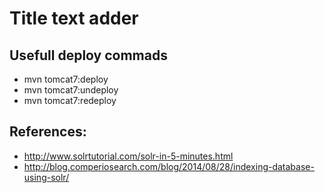 # Title text adder


## Usefull deploy commads

* mvn tomcat7:deploy
* mvn tomcat7:undeploy
* mvn tomcat7:redeploy

## References:

* http://www.solrtutorial.com/solr-in-5-minutes.html
* http://blog.comperiosearch.com/blog/2014/08/28/indexing-database-using-solr/

